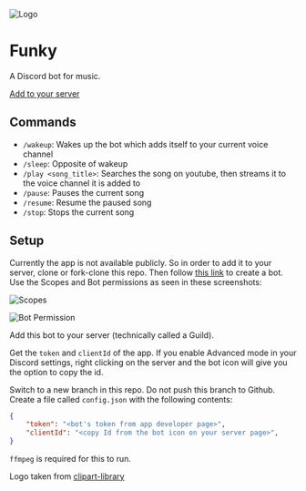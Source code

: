 ![Logo](/doc/logo.png)

# Funky

A Discord bot for music.

[Add to your server](https://discord.com/api/oauth2/authorize?client_id=888409922067378226&permissions=105800273216&scope=applications.commands%20bot)

## Commands

- `/wakeup`: Wakes up the bot which adds itself to your current voice channel
- `/sleep`: Opposite of wakeup
- `/play <song_title>`: Searches the song on youtube, then streams it to the voice channel it is added to
- `/pause`: Pauses the current song
- `/resume`: Resume the paused song
- `/stop`: Stops the current song

## Setup

Currently the app is not available publicly.
So in order to add it to your server, clone or fork-clone this repo.
Then follow [this link](https://discordjs.guide/preparations/setting-up-a-bot-application.html)
to create a bot.
Use the Scopes and Bot permissions as seen in these screenshots:

![Scopes](/doc/permission2.png)

![Bot Permission](/doc/permission1.png)


Add this bot to your server (technically called a Guild).

Get the `token` and `clientId` of the app.
If you enable Advanced mode in your Discord settings, right clicking on the server and the bot icon will give you the option to copy the id.

Switch to a new branch in this repo. Do not push this branch to Github.
Create a file called `config.json` with the following contents:

```json
{
    "token": "<bot's token from app developer page>",
    "clientId": "<copy Id from the bot icon on your server page>",
}
```

`ffmpeg` is required for this to run.

Logo taken from [clipart-library](https://clipart-library.com)